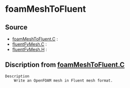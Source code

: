 # foamMeshToFluent

## Source

- [foamMeshToFluent.C](foamMeshToFluent.C) : 
- [fluentFvMesh.C](fluentFvMesh.C) : 
- [fluentFvMesh.H](fluentFvMesh.H) : 


## Discription from [foamMeshToFluent.C](foamMeshToFluent.C)

```
Description
    Write an OpenFOAM mesh in Fluent mesh format.


```


